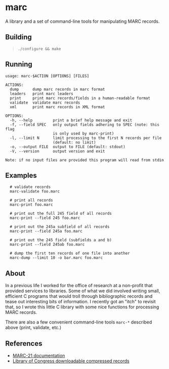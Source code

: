 # marc

A library and a set of command-line tools for manipulating MARC records.

## Building
> `./configure && make`

## Running
```
usage: marc-$ACTION [OPTIONS] [FILES]

ACTIONS:
  dump      dump marc records in marc format
  leaders   print marc leaders
  print     print marc records/fields in a human-readable format
  validate  validate marc records
  xml       print marc records in XML format

OPTIONS:
  -h, --help         print a brief help message and exit
  -f, --field SPEC   only output fields adhering to SPEC (note: this flag
                     is only used by marc-print)
  -l, --limit N      limit processing to the first N records per file
                     (default: no limit)
  -o, --output FILE  output to FILE (default: stdout)
  -V, --version      output version and exit

Note: if no input files are provided this program will read from stdin
```

## Examples
```
  # validate records
  marc-validate foo.marc

  # print all records
  marc-print foo.marc

  # print out the full 245 field of all records
  marc-print --field 245 foo.marc

  # print out the 245a subfield of all records
  marc-print --field 245a foo.marc

  # print out the 245 field (subfields a and b)
  marc-print --field 245ab foo.marc

  # dump the first ten records of one file into another
  marc-dump --limit 10 -o bar.marc foo.marc
```

## About
In a previous life I worked for the office of research at a non-profit that provided services to libraries. Some of what we did involved writing small, efficient C programs that would troll through bibliographic records and tease out interesting bits of information. I recently got an "itch" to revisit that, so I wrote this little C library with some nice functions for processing MARC records.

There are also a few convenient command-line tools `marc-*` described above (print, validate, etc.)

## References
* [MARC-21 documentation](http://www.loc.gov/marc/bibliographic/)
* [Library of Congress downloadable compressed records](http://www.loc.gov/marc/bibliographic/)
